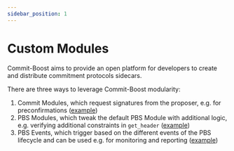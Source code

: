 ```yaml
---
sidebar_position: 1
---
```

# Custom Modules
Commit-Boost aims to provide an open platform for developers to create and distribute commitment protocols sidecars. 

There are three ways to leverage Commit-Boost modularity:
1. Commit Modules, which request signatures from the proposer, e.g. for preconfirmations ([example](https://github.com/Commit-Boost/commit-boost-client/tree/78bdc47bf89082f4d1ea302f9a3f86f609966b28/examples/da_commit))
2. PBS Modules, which tweak the default PBS Module with additional logic, e.g. verifying additional constraints in `get_header` ([example](https://github.com/Commit-Boost/commit-boost-client/tree/78bdc47bf89082f4d1ea302f9a3f86f609966b28/examples/status_api))
3. PBS Events, which trigger based on the different events of the PBS lifecycle and can be used e.g. for monitoring and reporting ([example](https://github.com/Commit-Boost/commit-boost-client/tree/78bdc47bf89082f4d1ea302f9a3f86f609966b28/examples/builder_log))


